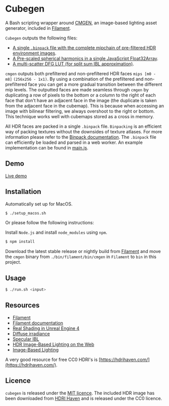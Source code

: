 # Cubegen

A Bash scripting wrapper around [CMGEN](https://github.com/google/filament/tree/master/tools/cmgen), an image-based lighting asset generator, included in [Filament](https://github.com/google/filament/).

`Cubegen` outputs the following files:

- [A single `.binpack` file with the complete mipchain of pre-filtered HDR environment images](output/green_point_park_4k_faces.binpack).
- [A Pre-scaled spherical harmonics in a single JavaScript Float32Array](output/green_point_park_4k_sh.js).
- [A multi-scatter DFG LUT (for split sum IBL approximation)](output/green_point_park_4k_dfg.png).

`cmgen` outputs both prefiltered and non-prefiltered HDR faces `mips [m0 - m8]` `(256x256 - 1x1)`. By using a combination of the prefiltered and non-prefiltered face you can get a more gradual transition between the different mip levels. The outputted faces are made seamless through `cmgen` by duplicating a row of pixels to the bottom or a column to the right of each face that don't have an adjacent face in the image (the duplicate is taken from the adjacent face in the cubemap). This is because when accessing an image with bilinear filtering, we always overshoot to the right or bottom. This technique works well with cubemaps stored as a cross in memory.

All HDR faces are packed in a single `.binpack` file. `Binpacking` is an efficient way of packing textures without the downsides of texture atlases. For more information please refer to the [Binpack documentation](https://github.com/timvanscherpenzeel/binpacker). The `.binpack` file can efficiently be loaded and parsed in a web worker. An example implementation can be found in [main.js](main.js).

## Demo

[Live demo](https://timvanscherpenzeel.github.io/cubegen/)

## Installation

Automatically set up for MacOS.

```sh
$ ./setup_macos.sh
```

Or please follow the following instructions:

Install `Node.js` and install `node_modules` using `npm`.

```sh
$ npm install
```

Download the latest stable release or nightly build from [Filament](https://github.com/google/filament) and move the `cmgen` binary from `./bin/filament/bin/cmgen` in `Filament` to `bin` in this project.

## Usage

```sh
$ ./run.sh <input>
```

## Resources

- [Filament](https://github.com/google/filament)
- [Filament documentation](https://google.github.io/filament/Filament.md.html)
- [Real Shading in Unreal Engine 4](https://blog.selfshadow.com/publications/s2013-shading-course/karis/s2013_pbs_epic_slides.pdf)
- [Diffuse irradiance](https://learnopengl.com/PBR/IBL/Diffuse-irradiance)
- [Specular IBL](https://learnopengl.com/PBR/IBL/Specular-IBL)
- [HDR Image-Based Lighting on the Web](https://webglinsights.github.io/downloads/WebGL-Insights-Chapter-16.pdf)
- [Image-Based Lighting](http://ict.usc.edu/pubs/Image-Based%20Lighting.pdf)

A very good resource for free CC0 HDRI's is [https://hdrihaven.com/](https://hdrihaven.com/).

## Licence

`cubegen` is released under the [MIT licence](https://raw.githubusercontent.com/TimvanScherpenzeel/cubegen/master/LICENSE). The included HDR image has been downloaded from [HDRI Haven](https://hdrihaven.com/p/license.php) and is released under the CC0 licence.
